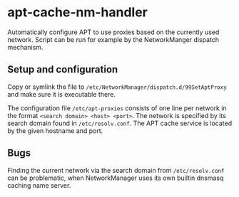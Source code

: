 # apt-cache-nm-handler

Automatically configure APT to use proxies based on the currently used network. Script can be run for example by the NetworkManger dispatch mechanism.

## Setup and configuration

Copy or symlink the file to `/etc/NetworkManager/dispatch.d/99SetAptProxy` and make sure it is executable there.

The configuration file `/etc/apt-proxies` consists of one line per network in the format `<search domain> <host> <port>`. The network is specified by its search domain found in `/etc/resolv.conf`. The APT cache service is located by the given hostname and port.

## Bugs

Finding the current network via the search domain from `/etc/resolv.conf` can be problematic, when NetworkManager uses its own builtin dnsmasq caching name server.
